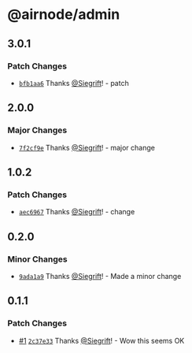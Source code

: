 # @airnode/admin

## 3.0.1

### Patch Changes

- [`bfb1aa6`](https://github.com/Siegrift/airnode/commit/bfb1aa6e47710eba79908a4537806deabc8c2328) Thanks [@Siegrift](https://github.com/Siegrift)! - patch

## 2.0.0

### Major Changes

- [`7f2cf9e`](https://github.com/Siegrift/airnode/commit/7f2cf9e424607279eba1174017bc50d901f22e63) Thanks [@Siegrift](https://github.com/Siegrift)! - major change

## 1.0.2

### Patch Changes

- [`aec6967`](https://github.com/Siegrift/airnode/commit/aec69677a67475c970c3dba30915b0969ad9e0d3) Thanks [@Siegrift](https://github.com/Siegrift)! - change

## 0.2.0

### Minor Changes

- [`9ada1a9`](https://github.com/Siegrift/airnode/commit/9ada1a965999d6adff55c017365967f46365d555) Thanks [@Siegrift](https://github.com/Siegrift)! - Made a minor change

## 0.1.1

### Patch Changes

- [#1](https://github.com/Siegrift/airnode/pull/1) [`2c37e33`](https://github.com/Siegrift/airnode/commit/2c37e3301f2205465bae33327ab7758658c83ac6) Thanks [@Siegrift](https://github.com/Siegrift)! - Wow this seems OK
